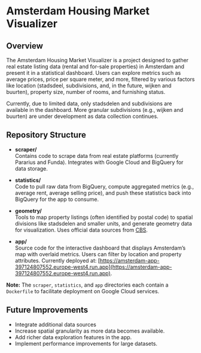 # Amsterdam Housing Market Visualizer

## Overview
The Amsterdam Housing Market Visualizer is a project designed to gather real estate listing data (rental and for-sale properties) in Amsterdam and present it in a statistical dashboard. Users can explore metrics such as average prices, price per square meter, and more, filtered by various factors like location (stadsdeel, subdivisions, and, in the future, wijken and buurten), property size, number of rooms, and furnishing status.

Currently, due to limited data, only stadsdelen and subdivisions are available in the dashboard. More granular subdivisions (e.g., wijken and buurten) are under development as data collection continues.

## Repository Structure
- **scraper/**  
  Contains code to scrape data from real estate platforms (currently Pararius and Funda). Integrates with Google Cloud and BigQuery for data storage.

- **statistics/**  
  Code to pull raw data from BigQuery, compute aggregated metrics (e.g., average rent, average selling price), and push these statistics back into BigQuery for the app to consume.

- **geometry/**  
  Tools to map property listings (often identified by postal code) to spatial divisions like stadsdelen and smaller units, and generate geometry data for visualization. Uses official data sources from [CBS](https://www.cbs.nl).

- **app/**  
  Source code for the interactive dashboard that displays Amsterdam’s map with overlaid metrics. Users can filter by location and property attributes. Currently deployed at:
  [https://amsterdam-app-397124807552.europe-west4.run.app](https://amsterdam-app-397124807552.europe-west4.run.app).

**Note:** The `scraper`, `statistics`, and `app` directories each contain a `Dockerfile` to facilitate deployment on Google Cloud services.

## Future Improvements
- Integrate additional data sources
- Increase spatial granularity as more data becomes available.
- Add richer data exploration features in the app.
- Implement performance improvements for large datasets.